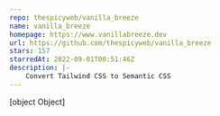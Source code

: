 ```yaml
---
repo: thespicyweb/vanilla_breeze
name: vanilla_breeze
homepage: https://www.vanillabreeze.dev
url: https://github.com/thespicyweb/vanilla_breeze
stars: 157
starredAt: 2022-09-01T00:51:46Z
description: |-
    Convert Tailwind CSS to Semantic CSS
---
```


[object Object]
